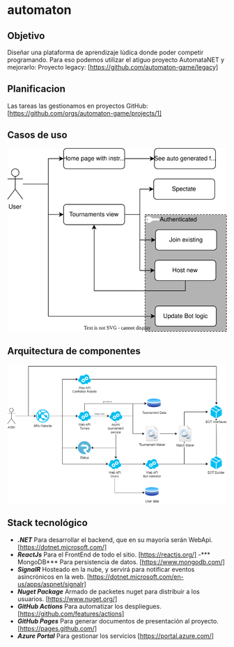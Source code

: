 # automaton

## Objetivo
Diseñar una plataforma de aprendizaje lúdica donde poder competir programando. Para eso podemos utilizar el atiguo proyecto AutomataNET y mejorarlo:
Proyecto legacy: [https://github.com/automaton-game/legacy]

## Planificacion
Las tareas las gestionamos en proyectos GitHub: [https://github.com/orgs/automaton-game/projects/1]

## Casos de uso

<div align="center"><a href="https://app.diagrams.net/#Hautomaton-game%2Fautomaton-game%2Fmain%2Fcomponentes.drawio.svg" target="_blank">

![Alt text](./componentes.drawio.svg)

</a></div>

## Arquitectura de componentes

<div align="center"><a href="https://app.diagrams.net/#Hautomaton-game%2Fautomaton-game%2Fmain%2Fmodulos-Components.drawio.png" target="_blank">

![Alt text](./modulos-Components.drawio.png)

</a></div>

## Stack tecnológico

- ***.NET*** Para desarrollar el backend, que en su mayoría serán WebApi. [https://dotnet.microsoft.com/]
- ***ReactJs*** Para el FrontEnd de todo el sitio. [https://reactjs.org/]
-*** MongoDB*** Para persistencia de datos. [https://www.mongodb.com/]
- ***SignalR*** Hosteado en la nube, y servirá para notificar eventos asincrónicos en la web. [https://dotnet.microsoft.com/en-us/apps/aspnet/signalr]
- ***Nuget Package*** Armado de packetes nuget para distribuir a los usuarios. [https://www.nuget.org/]
- ***GitHub Actions*** Para automatizar los despliegues. [https://github.com/features/actions]
- ***GitHub Pages*** Para generar documentos de presentación al proyecto. [https://pages.github.com/]
- ***Azure Portal*** Para gestionar los servicios [https://portal.azure.com/]

